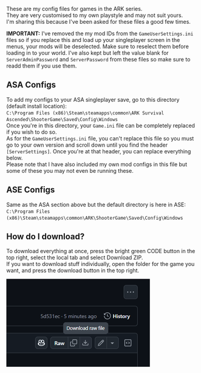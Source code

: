 These are my config files for games in the ARK series.  
They are very customised to my own playstyle and may not suit yours.  
I'm sharing this because I've been asked for these files a good few times.

**IMPORTANT:** I've removed the my mod IDs from the `GameUserSettings.ini` files so if you replace this and load up your singleplayer screen in the menus, your mods will be deselected. Make sure to reselect them before loading in to your world.
I've also kept but left the value blank for `ServerAdminPassword` and `ServerPassword` from these files so make sure to readd them if you use them.

## ASA Configs
To add my configs to your ASA singleplayer save, go to this directory (default install location):  
`C:\Program Files (x86)\Steam\steamapps\common\ARK Survival Ascended\ShooterGame\Saved\Config\Windows`  
Once you're in this directory, your `Game.ini` file can be completely replaced if you wish to do so.  
As for the `GameUserSettings.ini` file, you can't replace this file so you must go to your own version and scroll down until you find the header `[ServerSettings]`. Once you're at that header, you can replace everything below.  
Please note that I have also included my own mod configs in this file but some of these you may not even be running these.

## ASE Configs
Same as the ASA section above but the default directory is here in ASE:  
`C:\Program Files (x86)\Steam\steamapps\common\ARK\ShooterGame\Saved\Config\Windows`  

## How do I download?  
To download everything at once, press the bright green CODE button in the top right, select the local tab and select Download ZIP.  
If you want to download stuff individually, open the folder for the game you want, and press the download button in the top right.  

![Download](HowToDownload.png)
